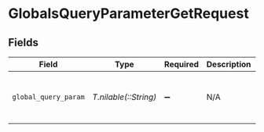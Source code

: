 # GlobalsQueryParameterGetRequest


## Fields

| Field                           | Type                            | Required                        | Description                     | Example                         |
| ------------------------------- | ------------------------------- | ------------------------------- | ------------------------------- | ------------------------------- |
| `global_query_param`            | *T.nilable(::String)*           | :heavy_minus_sign:              | N/A                             | some example global query param |